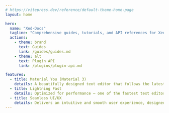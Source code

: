 ```yaml
---
# https://vitepress.dev/reference/default-theme-home-page
layout: home

hero:
  name: "Xed-Docs"
  tagline: "Comprehensive guides, tutorials, and API references for Xed-Editor"
  actions:
    - theme: brand
      text: Guides
      link: /guides/guides.md
    - theme: alt
      text: Plugin API
      link: /plugins/plugin-api.md

features:
  - title: Material You (Material 3)
    details: A beautifully designed text editor that follows the latest Material You guidelines for a modern Android experience.
  - title: Lightning Fast
    details: Optimized for performance — one of the fastest text editors available on Android.
  - title: Seamless UI/UX
    details: Delivers an intuitive and smooth user experience, designed with attention to detail.
---
```


